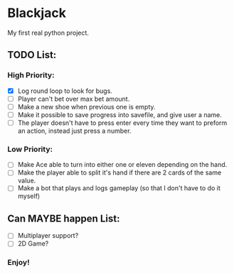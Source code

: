 # Blackjack
My first real python project.

## TODO List:
### High Priority:
- [x] Log round loop to look for bugs.
- [ ] Player can't bet over max bet amount.
- [ ] Make a new shoe when previous one is empty.
- [ ] Make it possible to save progress into savefile, and give user a name.
- [ ] The player doesn't have to press enter every time they want to preform an action, instead just press a number.

### Low Priority:
- [ ] Make Ace able to turn into either one or eleven depending on the hand.
- [ ] Make the player able to split it's hand if there are 2 cards of the same value.
- [ ] Make a bot that plays and logs gameplay (so that I don't have to do it myself)

## Can MAYBE happen List:
- [ ] Multiplayer support?
- [ ] 2D Game?

### Enjoy!


